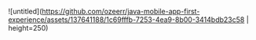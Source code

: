 ![untitled](https://github.com/ozeerr/java-mobile-app-first-experience/assets/137641188/1c69fffb-7253-4ea9-8b00-3414bdb23c58 | height=250)
